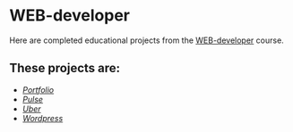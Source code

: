 # WEB-developer

Here are completed educational projects from the [WEB-developer](https://www.udemy.com/course/webdeveloper/) course.

## These projects are:

- _[Portfolio](https://spormuv.github.io/css-webdev/portfolio/dist/)_
- _[Pulse](https://spormuv.github.io/css-webdev/pulse-gulp-bem/dist/)_
- _[Uber](https://spormuv.github.io/css-webdev/uber-bootstrap/src/)_
- _[Wordpress](https://spormuv.github.io/css-webdev/landing-page/)_

